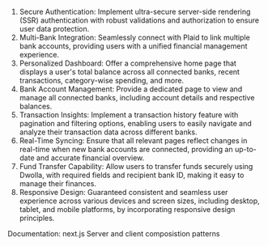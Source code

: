 1. Secure Authentication: Implement ultra-secure server-side rendering (SSR) authentication with robust validations and authorization to ensure user data protection.
2. Multi-Bank Integration: Seamlessly connect with Plaid to link multiple bank accounts, providing users with a unified financial management experience.
3. Personalized Dashboard: Offer a comprehensive home page that displays a user's total balance across all connected banks, recent transactions, category-wise spending, and more.
4. Bank Account Management: Provide a dedicated page to view and manage all connected banks, including account details and respective balances.
5. Transaction Insights: Implement a transaction history feature with pagination and filtering options, enabling users to easily navigate and analyze their transaction data across different banks.
6. Real-Time Syncing: Ensure that all relevant pages reflect changes in real-time when new bank accounts are connected, providing an up-to-date and accurate financial overview.
7. Fund Transfer Capability: Allow users to transfer funds securely using Dwolla, with required fields and recipient bank ID, making it easy to manage their finances.
8. Responsive Design: Guaranteed consistent and seamless user experience across various devices and screen sizes, including desktop, tablet, and mobile platforms, by incorporating responsive design principles.

Documentation:
next.js Server and client composistion patterns
